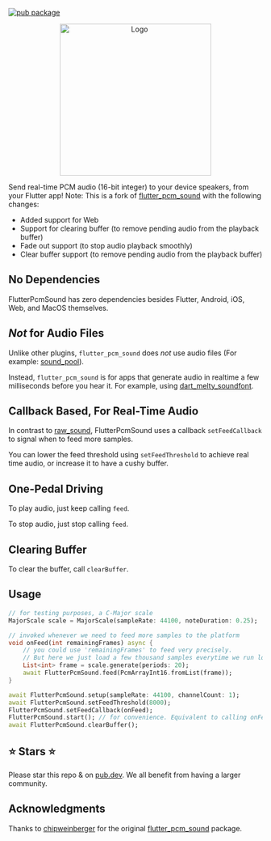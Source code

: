 [![pub package](https://img.shields.io/pub/v/flutter_pcm_sound_fork.svg)](https://pub.dev/packages/flutter_pcm_sound_fork)

<p align="center">
    <img alt="Logo" src="https://github.com/keyur2maru/flutter_pcm_sound/blob/master/site/logo.png?raw=true" style="height: 300px;" />
</p>

Send real-time PCM audio (16-bit integer) to your device speakers, from your Flutter app!
Note: This is a fork of [flutter_pcm_sound](https://pub.dev/packages/flutter_pcm_sound) with the following changes:

- Added support for Web
- Support for clearing buffer (to remove pending audio from the playback buffer)
- Fade out support (to stop audio playback smoothly)
- Clear buffer support (to remove pending audio from the playback buffer)

## No Dependencies

FlutterPcmSound has zero dependencies besides Flutter, Android, iOS, Web, and MacOS themselves.

## *Not* for Audio Files

Unlike other plugins, `flutter_pcm_sound` does *not* use audio files (For example: [sound_pool](https://pub.dev/packages/soundpool)).

Instead, `flutter_pcm_sound` is for apps that generate audio in realtime a few milliseconds before you hear it. For example, using [dart_melty_soundfont](https://pub.dev/packages/dart_melty_soundfont).


## Callback Based, For Real-Time Audio

In contrast to [raw_sound](https://pub.dev/packages/raw_sound), FlutterPcmSound uses a callback `setFeedCallback` to signal when to feed more samples.

You can lower the feed threshold using `setFeedThreshold` to achieve real time audio, or increase it to have a cushy buffer.

## One-Pedal Driving

To play audio, just keep calling `feed`.

To stop audio, just stop calling `feed`.

## Clearing Buffer

To clear the buffer, call `clearBuffer`.


## Usage

```dart
// for testing purposes, a C-Major scale
MajorScale scale = MajorScale(sampleRate: 44100, noteDuration: 0.25);

// invoked whenever we need to feed more samples to the platform
void onFeed(int remainingFrames) async {
    // you could use 'remainingFrames' to feed very precisely.
    // But here we just load a few thousand samples everytime we run low.
    List<int> frame = scale.generate(periods: 20);
    await FlutterPcmSound.feed(PcmArrayInt16.fromList(frame));
}

await FlutterPcmSound.setup(sampleRate: 44100, channelCount: 1);
await FlutterPcmSound.setFeedThreshold(8000);
FlutterPcmSound.setFeedCallback(onFeed);
FlutterPcmSound.start(); // for convenience. Equivalent to calling onFeed(0);
await FlutterPcmSound.clearBuffer();
```

## ⭐ Stars ⭐

Please star this repo & on [pub.dev](https://pub.dev/packages/flutter_pcm_sound_fork). We all benefit from having a larger community.

## Acknowledgments

Thanks to [chipweinberger](https://github.com/chipweinberger) for the original [flutter_pcm_sound](https://pub.dev/packages/flutter_pcm_sound) package.